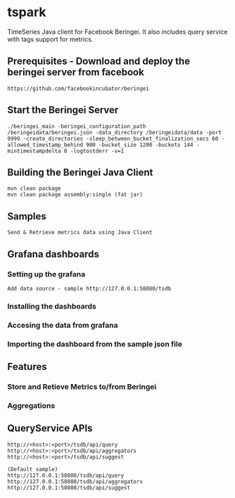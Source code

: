 # tspark
TimeSeries Java client for Facebook Beringei. It also includes query service with tags support for metrics.

## Prerequisites - Download and deploy the beringei server from facebook
	https://github.com/facebookincubator/beringei

## Start the Beringei Server
	./beringei_main -beringei_configuration_path /beringeidata/beringei.json -data_directory /beringeidata/data -port 9999 -create_directories -sleep_between_bucket_finalization_secs 60 -allowed_timestamp_behind 900 -bucket_size 1200 -buckets 144 -mintimestampdelta 0 -logtostderr -v=1

## Building the Beringei Java Client
	mvn clean package
	mvn clean package assembly:single (fat jar)

## Samples
    Send & Retrieve metrics data using Java Client

## Grafana dashboards
### Setting up the grafana
	Add data source - sample http://127.0.0.1:58080/tsdb
### Installing the dashboards
### Accesing the data from grafana
### Importing the dashboard from the sample json file

## Features
###	Store and Retieve Metrics to/from Beringei
###	Aggregations

## QueryService APIs
	http://<host>:<port>/tsdb/api/query
	http://<host>:<port>/tsdb/api/aggregators
	http://<host>:<port>/tsdb/api/suggest
	
	(Default sample)	
	http://127.0.0.1:58080/tsdb/api/query
	http://127.0.0.1:58080/tsdb/api/aggregators
	http://127.0.0.1:58080/tsdb/api/suggest
